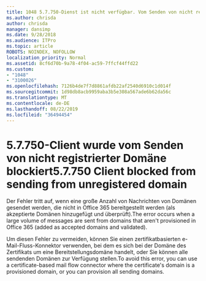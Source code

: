 ```yaml
---
title: 1048 5.7.750-Dienst ist nicht verfügbar. Vom Senden von nicht registrierten Domänen blockierter Client
ms.author: chrisda
author: chrisda
manager: dansimp
ms.date: 9/28/2018
ms.audience: ITPro
ms.topic: article
ROBOTS: NOINDEX, NOFOLLOW
localization_priority: Normal
ms.assetid: 8cf6d70b-9a78-4f04-ac59-7ffcf44ffd22
ms.custom:
- "1048"
- "3100026"
ms.openlocfilehash: 7126b4de7f7d8861afdb22af2540d6910c1d014f
ms.sourcegitcommit: 1d98db8acb9959aba3b5e308a567ade6b62da56c
ms.translationtype: MT
ms.contentlocale: de-DE
ms.lasthandoff: 08/22/2019
ms.locfileid: "36494454"
---
```

# <a name="57750-client-blocked-from-sending-from-unregistered-domain"></a><span data-ttu-id="ffd33-103">5.7.750-Client wurde vom Senden von nicht registrierter Domäne blockiert</span><span class="sxs-lookup"><span data-stu-id="ffd33-103">5.7.750 Client blocked from sending from unregistered domain</span></span>

<span data-ttu-id="ffd33-104">Der Fehler tritt auf, wenn eine große Anzahl von Nachrichten von Domänen gesendet werden, die nicht in Office 365 bereitgestellt werden (als akzeptierte Domänen hinzugefügt und überprüft).</span><span class="sxs-lookup"><span data-stu-id="ffd33-104">The error occurs when a large volume of messages are sent from domains that aren't provisioned in Office 365 (added as accepted domains and validated).</span></span>

<span data-ttu-id="ffd33-105">Um diesen Fehler zu vermeiden, können Sie einen zertifikatbasierten e-Mail-Fluss-Konnektor verwenden, bei dem es sich bei der Domäne des Zertifikats um eine Bereitstellungsdomäne handelt, oder Sie können alle sendenden Domänen zur Verfügung stellen.</span><span class="sxs-lookup"><span data-stu-id="ffd33-105">To avoid this error, you can use a certificate-based mail flow connector where the certificate's domain is a provisioned domain, or you can provision all sending domains.</span></span>
